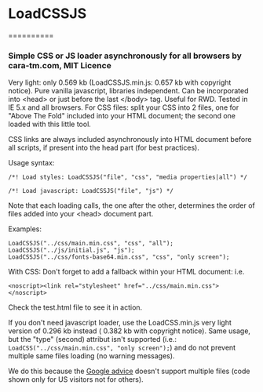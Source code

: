# LoadCSSJS
==========

### Simple CSS or JS loader asynchronously for all browsers by cara-tm.com, MIT Licence

Very light: only 0.569 kb (LoadCSSJS.min.js: 0.657 kb with copyright notice). Pure vanilla javascript, libraries independent. Can be incorporated into &lt;head&gt; or just before the last &lt;/body&gt; tag. Useful for RWD. Tested in IE 5.x and all browsers. For CSS files: split your CSS into 2 files, one for "Above The Fold" included into your HTML document; the second one loaded with this little tool.

CSS links are always included asynchronously into HTML document before all scripts, if present into the head part (for best practices).

Usage syntax:

    /*! Load styles: LoadCSSJS("file", "css", "media properties|all") */
    
    /*! Load javascript: LoadCSSJS("file", "js") */

Note that each loading calls, the one after the other, determines the order of files added into your &lt;head&gt; document part. 

Examples:

    LoadCSSJS("../css/main.min.css", "css", "all");
    LoadCSSJS("../js/initial.js", "js");
    LoadCSSJS("../css/fonts-base64.min.css", "css", "only screen");

With CSS: Don't forget to add a fallback within your HTML document:
i.e.

    <noscript><link rel="stylesheet" href="../css/main.min.css"></noscript>

Check the test.html file to see it in action.

If you don't need javascript loader, use the LoadCSS.min.js very light version of 0.296 kb instead ( 0.382 kb with copyright notice). Same usage, but the "type" (second) attribut isn't supported (i.e.: `LoadCSS("../css/main.min.css", "only screen");`) and do not prevent multiple same files loading (no warning messages). 

We do this because the [Google advice](https://developers.google.com/speed/docs/insights/OptimizeCSSDelivery) doesn't support multiple files (code shown only for US visitors not for others).
